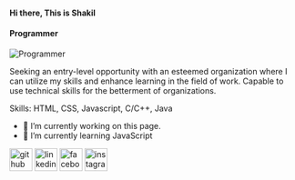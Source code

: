 #### Hi there, This is Shakil
#### Programmer
![Programmer](https://scontent.fdac41-1.fna.fbcdn.net/v/t39.30808-6/p960x960/263128761_2029966170483703_4007087972770204069_n.jpg?_nc_cat=111&ccb=1-5&_nc_sid=e3f864&_nc_eui2=AeHkpsK7rmSmYdny5Cytw9h7NqbT1E2_O282ptPUTb87b4pCQM_P85IBuEEKNy94X1ok_TLkbsEV-rC1OqxjiBpN&_nc_ohc=9kx5rjCnNHYAX86scvE&_nc_ht=scontent.fdac41-1.fna&oh=00_AT_YNGnu0J8OMkcG4AJr3Wt59UvPFjHHW1BubbExStt0eg&oe=6200C730)

Seeking an entry-level opportunity with an esteemed organization where I can utilize my skills and enhance learning in the field of work. Capable to use technical skills for the betterment of organizations.

Skills: HTML, CSS, Javascript, C/C++, Java

- 🔭 I’m currently working on this page. 
- 🌱 I’m currently learning JavaScript 

[<img src='https://cdn.jsdelivr.net/npm/simple-icons@3.0.1/icons/github.svg' alt='github' height='40'>](https://github.com/Beingshakil)  [<img src='https://cdn.jsdelivr.net/npm/simple-icons@3.0.1/icons/linkedin.svg' alt='linkedin' height='40'>](https://www.linkedin.com/in/https://www.linkedin.com/in/md-shakil-hossen//)  [<img src='https://cdn.jsdelivr.net/npm/simple-icons@3.0.1/icons/facebook.svg' alt='facebook' height='40'>](https://www.facebook.com/https://www.facebook.com/Beiing.shakil)  [<img src='https://cdn.jsdelivr.net/npm/simple-icons@3.0.1/icons/instagram.svg' alt='instagram' height='40'>](https://www.instagram.com/https://www.instagram.com/beingshakill//)  

